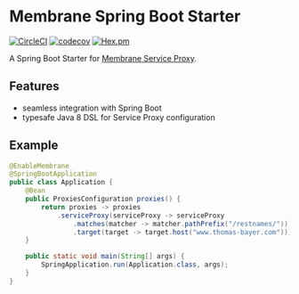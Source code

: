 # Membrane Spring Boot Starter

[![CircleCI](https://circleci.com/gh/helpermethod/membrane-spring-boot-starter.svg?style=shield&circle-token=9ef92911f2b52bad3aef69791b1ea93a035d7d1a)](https://circleci.com/gh/helpermethod/membrane-spring-boot-starter)
[![codecov](https://codecov.io/gh/helpermethod/membrane-spring-boot-starter/branch/master/graph/badge.svg)](https://codecov.io/gh/helpermethod/membrane-spring-boot-starter)
[![Hex.pm](https://img.shields.io/hexpm/l/plug.svg)](https://raw.githubusercontent.com/helpermethod/membrane-spring-boot-starter/master/LICENSE)

A Spring Boot Starter for [Membrane Service Proxy](https://github.com/membrane/service-proxy).

## Features

* seamless integration with Spring Boot
* typesafe Java 8 DSL for Service Proxy configuration

## Example

```java
@EnableMembrane
@SpringBootApplication
public class Application {
    @Bean
    public ProxiesConfiguration proxies() {
        return proxies -> proxies
            .serviceProxy(serviceProxy -> serviceProxy
                .matches(matcher -> matcher.pathPrefix("/restnames/"))
                .target(target -> target.host("www.thomas-bayer.com")));
    }

    public static void main(String[] args) {
        SpringApplication.run(Application.class, args);
    }
}
```
